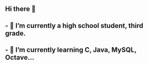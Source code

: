 ## Hi there 👋

## - 🔭 I’m currently a high school student, third grade.
## - 🌱 I’m currently learning C, Java, MySQL, Octave...
  
